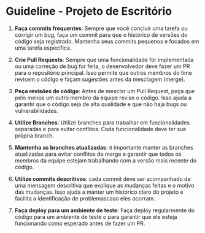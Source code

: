 # Guideline - Projeto de Escritório

1. **Faça commits frequentes**: Sempre que você concluir uma tarefa ou corrigir um bug, faça um commit para que o histórico de versões do código seja registrado. Mantenha seus commits pequenos e focados em uma tarefa específica.

2. **Crie Pull Requests**: Sempre que uma funcionalidade for implementada ou uma correção de bug for feita, o desenvolvedor deve fazer um PR para o repositório principal. Isso permite que outros membros do time revisem o código e façam sugestões antes da mesclagem (merge).

3. **Peça revisões de código**: Antes de mesclar um Pull Request, peça que pelo menos um outro membro da equipe revise o código. Isso ajuda a garantir que o código seja de alta qualidade e que não haja bugs ou vulnerabilidades.

4. **Utilize Branches**: Utilize branches para trabalhar em funcionalidades separadas e para evitar conflitos. Cada funcionalidade deve ter sua própria branch.

5. **Mantenha as branches atualizadas**: é importante manter as branches atualizadas para evitar conflitos de merge e garantir que todos os membros da equipe estejam trabalhando com a versão mais recente do código.

6. **Utilize commits descritivos**: cada commit deve ser acompanhado de uma mensagem descritiva que explique as mudanças feitas e o motivo das mudanças. Isso ajuda a manter um histórico claro do projeto e facilita a identificação de problemascaso eles ocorram.

7. **Faça deploy para um ambiente de teste**: Faça deploy regularmente do código para um ambiente de teste o para garantir que ele esteja funcionando como esperado antes de fazer um PR.